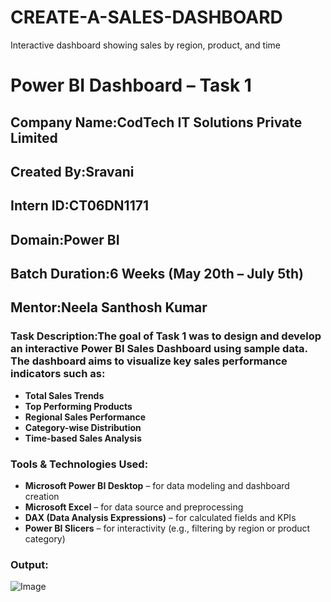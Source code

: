# CREATE-A-SALES-DASHBOARD
Interactive dashboard showing sales by region, product, and time
# Power BI Dashboard – Task 1

##  Company Name:**CodTech IT Solutions Private Limited**

## Created By:**Sravani**

##  Intern ID:**CT06DN1171**

##  Domain:**Power BI**

##  Batch Duration:**6 Weeks (May 20th – July 5th)**

##  Mentor:**Neela Santhosh Kumar**

###  Task Description:The goal of Task 1 was to design and develop an interactive **Power BI Sales Dashboard** using sample data. The dashboard aims to visualize key sales performance indicators such as:
- **Total Sales Trends**
- **Top Performing Products**
- **Regional Sales Performance**
- **Category-wise Distribution**
- **Time-based Sales Analysis**

###  Tools & Technologies Used:
- **Microsoft Power BI Desktop** – for data modeling and dashboard creation  
- **Microsoft Excel** – for data source and preprocessing  
- **DAX (Data Analysis Expressions)** – for calculated fields and KPIs  
- **Power BI Slicers** – for interactivity (e.g., filtering by region or product category)

###  Output:
![Image](https://github.com/user-attachments/assets/dffedae4-a909-49e1-8589-cfb36570cb4d)





